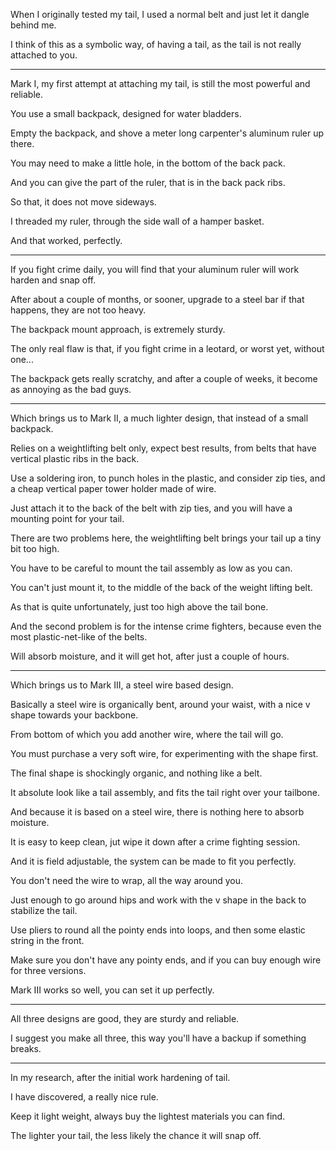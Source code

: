 When I originally tested my tail,
I used a normal belt and just let it dangle behind me.

I think of this as a symbolic way,
of having a tail, as the tail is not really attached to you.

---

Mark I, my first attempt at attaching my tail,
is still the most powerful and reliable.

You use a small backpack,
designed for water bladders.

Empty the backpack,
and shove a meter long carpenter's aluminum ruler up there.

You may need to make a little hole,
in the bottom of the back pack.

And you can give the part of the ruler,
that is in the back pack ribs.

So that,
it does not move sideways.

I threaded my ruler,
through the side wall of a hamper basket.

And that worked,
perfectly.

---

If you fight crime daily,
you will find that your aluminum ruler will work harden and snap off.

After about a couple of months, or sooner,
upgrade to a steel bar if that happens, they are not too heavy.

The backpack mount approach,
is extremely sturdy.

The only real flaw is that, if you fight crime in a leotard,
or worst yet, without one...

The backpack gets really scratchy,
and after a couple of weeks, it become as annoying as the bad guys.

---

Which brings us to Mark II, a much lighter design,
that instead of a small backpack.

Relies on a weightlifting belt only,
expect best results, from belts that have vertical plastic ribs in the back.

Use a soldering iron, to punch holes in the plastic,
and consider zip ties, and a cheap vertical paper tower holder made of wire.

Just attach it to the back of the belt with zip ties,
and you will have a mounting point for your tail.

There are two problems here,
the weightlifting belt brings your tail up a tiny bit too high.

You have to be careful to mount the tail assembly
as low as you can.

You can't just mount it,
to the middle of the back of the weight lifting belt.

As that is quite unfortunately,
just too high above the tail bone.

And the second problem is for the intense crime fighters,
because even the most plastic-net-like of the belts.

Will absorb moisture,
and it will get hot, after just a couple of hours.

---

Which brings us to Mark III,
a steel wire based design.

Basically a steel wire is organically bent,
around your waist, with a nice v shape towards your backbone.

From bottom of which you add another wire,
where the tail will go.

You must purchase a very soft wire,
for experimenting with the shape first.

The final shape is shockingly organic,
and nothing like a belt.

It absolute look like a tail assembly,
and fits the tail right over your tailbone.

And because it is based on a steel wire,
there is nothing here to absorb moisture.

It is easy to keep clean,
jut wipe it down after a crime fighting session.

And it is field adjustable,
the system can be made to fit you perfectly.

You don't need the wire to wrap,
all the way around you.

Just enough to go around hips and work with the v shape in the back
to stabilize the tail.

Use pliers to round all the pointy ends into loops,
and then some elastic string in the front.

Make sure you don't have any pointy ends,
and if you can buy enough wire for three versions.

Mark III works so well,
you can set it up perfectly.

----

All three designs are good,
they are sturdy and reliable.

I suggest you make all three,
this way you'll have a backup if something breaks.

---

In my research,
after the initial work hardening of tail.

I have discovered,
a really nice rule.

Keep it light weight,
always buy the lightest materials you can find.

The lighter your tail,
the less likely the chance it will snap off.
